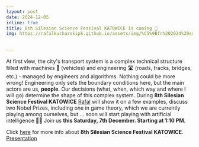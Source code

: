 ```yaml
---
layout: post
date: 2024-12-05
inline: true
title: 8th Silesian Science Festival KATOWICE is coming 🚀
img: https://rafalkucharskipk.github.io/assets/img/%C5%9Bfn%202024%20small.png

     
---
```

At first view, the city's transport system is a complex technical structure filled with machines 🚙 (vehicles) and engineering 🛣 (roads, tracks, bridges, etc.) - managed by engineers and algorithms. Nothing could be more wrong! Engineering only sets the boundary conditions here, but the main actors are us, **people**. Our decisions (what, when, which way and where I will go) determine the shape of this complex system. 
During **8th Silesian Science Festival KATOWICE** [Rafal](https://rafalkucharskipk.github.io/research/rafal_kucharski/) will show it on a few examples, discuss two Nobel Prizes, including one in game theory, which we are currently playing among ourselves, but ... soon will start playing with artificial intelligence 🤹‍♂️
Join us **this Saturday, 7th December. Starting at 1:10 PM**. 

Click [here](https://slaskifestiwalnauki.pl/audytorium-scena-nauka-to-lubie-dra-tomasza-rozka-0) for more info about **8th Silesian Science Festival KATOWICE**.
[Presentation](https://rafalkucharskipk.github.io/assets/pdf/sfn_kucharski.pdf)
